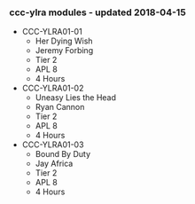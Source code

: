 ### ccc-ylra modules - updated 2018-04-15
* CCC-YLRA01-01
  * Her Dying Wish
  * Jeremy Forbing
  * Tier 2
  * APL 8
  * 4 Hours
* CCC-YLRA01-02
  * Uneasy Lies the Head
  * Ryan Cannon
  * Tier 2
  * APL 8
  * 4 Hours
* CCC-YLRA01-03
  * Bound By Duty
  * Jay Africa
  * Tier 2
  * APL 8
  * 4 Hours
